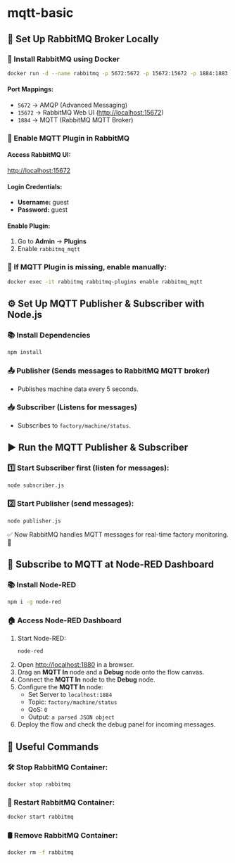# mqtt-basic

## 🫠 Set Up RabbitMQ Broker Locally

### 🚀 Install RabbitMQ using Docker
```sh
docker run -d --name rabbitmq -p 5672:5672 -p 15672:15672 -p 1884:1883 rabbitmq:management
```

#### Port Mappings:
- `5672` → AMQP (Advanced Messaging)
- `15672` → RabbitMQ Web UI ([http://localhost:15672](http://localhost:15672))
- `1884` → MQTT (RabbitMQ MQTT Broker)

### 🏰 Enable MQTT Plugin in RabbitMQ

#### Access RabbitMQ UI:
[http://localhost:15672](http://localhost:15672)

#### Login Credentials:
- **Username:** guest
- **Password:** guest

#### Enable Plugin:
1. Go to **Admin** → **Plugins**
2. Enable `rabbitmq_mqtt`

### 📌 If MQTT Plugin is missing, enable manually:
```sh
docker exec -it rabbitmq rabbitmq-plugins enable rabbitmq_mqtt
```

## ⚙️ Set Up MQTT Publisher & Subscriber with Node.js

### 📚 Install Dependencies
```sh
npm install
```

### 📤 Publisher (Sends messages to RabbitMQ MQTT broker)
- Publishes machine data every 5 seconds.

### 📥 Subscriber (Listens for messages)
- Subscribes to `factory/machine/status`.

## ▶️ Run the MQTT Publisher & Subscriber

### 1️⃣ Start Subscriber first (listen for messages):
```sh
node subscriber.js
```

### 2️⃣ Start Publisher (send messages):
```sh
node publisher.js
```

✅ Now RabbitMQ handles MQTT messages for real-time factory monitoring. 🎯

## 🔗 Subscribe to MQTT at Node-RED Dashboard

### 📚 Install Node-RED
```sh
npm i -g node-red
```

### 🏠 Access Node-RED Dashboard
1. Start Node-RED:
   ```sh
   node-red
   ```
2. Open [http://localhost:1880](http://localhost:1880) in a browser.
3. Drag an **MQTT In** node and a **Debug** node onto the flow canvas.
4. Connect the **MQTT In** node to the **Debug** node.
5. Configure the **MQTT In** node:
   - Set Server to `localhost:1884`
   - Topic: `factory/machine/status`
   - QoS: `0`
   - Output: `a parsed JSON object`
6. Deploy the flow and check the debug panel for incoming messages.

## 🔗 Useful Commands

### 🛠 Stop RabbitMQ Container:
```sh
docker stop rabbitmq
```

### 🚀 Restart RabbitMQ Container:
```sh
docker start rabbitmq
```

### 🛢 Remove RabbitMQ Container:
```sh
docker rm -f rabbitmq
```
